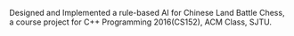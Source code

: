 Designed and Implemented a rule-based AI for Chinese Land Battle Chess, a course project for C++ Programming 2016(CS152), ACM Class, SJTU.
